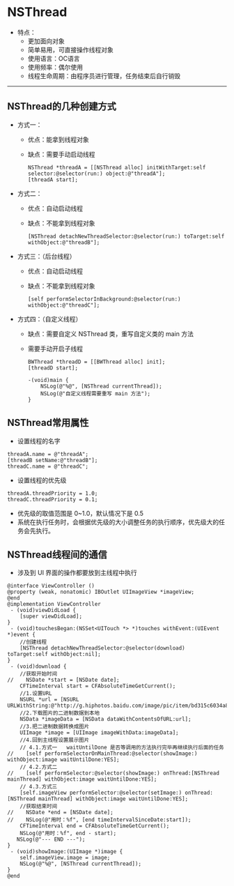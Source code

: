 # NSThread
- 特点：
  - 更加面向对象
  - 简单易用，可直接操作线程对象
  - 使用语言：OC语言
  - 使用频率：偶尔使用
  - 线程生命周期：由程序员进行管理，任务结束后自行销毁

---

## NSThread的几种创建方式
- 方式一：
  - 优点：能拿到线程对象
  
  - 缺点：需要手动启动线程
  
      ```
      NSThread *threadA = [[NSThread alloc] initWithTarget:self selector:@selector(run:) object:@"threadA"];
      [threadA start];
      ```

- 方式二：
  - 优点：自动启动线程
  
  - 缺点：不能拿到线程对象
  
      ```
      [NSThread detachNewThreadSelector:@selector(run:) toTarget:self withObject:@"threadB"];
      ```

- 方式三：（后台线程）
     - 优点：自动启动线程

     - 缺点：不能拿到线程对象

        ```
        [self performSelectorInBackground:@selector(run:) withObject:@"threadC"];
        ```

- 方式四：（自定义线程）
  - 缺点：需要自定义 NSThread 类，重写自定义类的 main 方法
  
  - 需要手动开启子线程
  
      ```
      BWThread *threadD = [[BWThread alloc] init];
      [threadD start];
      ```
  
      
  
      ```
      -(void)main {
          NSLog(@"%@", [NSThread currentThread]);
          NSLog(@"自定义线程需要重写 main 方法");
      }
      ```

## NSThread常用属性
- 设置线程的名字

```
threadA.name = @"threadA";
[threadB setName:@"threadB"];
threadC.name = @"threadC";
```

- 设置线程的优先级

```
threadA.threadPriority = 1.0;
threadC.threadPriority = 0.1;
```

 - 优先级的取值范围是 0~1.0，默认情况下是 0.5
 - 系统在执行任务时，会根据优先级的大小调整任务的执行顺序，优先级大的任务会先执行。

## NSThread线程间的通信
- 涉及到 UI 界面的操作都要放到主线程中执行

```
@interface ViewController ()
@property (weak, nonatomic) IBOutlet UIImageView *imageView;
@end
@implementation ViewController
 - (void)viewDidLoad {
    [super viewDidLoad];
}
 - (void)touchesBegan:(NSSet<UITouch *> *)touches withEvent:(UIEvent *)event {
    //创建线程
    [NSThread detachNewThreadSelector:@selector(download) toTarget:self withObject:nil];
}
 - (void)download {    
    //获取开始时间
//    NSDate *start = [NSDate date];
    CFTimeInterval start = CFAbsoluteTimeGetCurrent();    
    //1.设置URL
    NSURL *url = [NSURL URLWithString:@"http://g.hiphotos.baidu.com/image/pic/item/bd315c6034a85edf9ba34e244b540923dd54758d.jpg"];
    //2.下载图片的二进制数据到本地
    NSData *imageData = [NSData dataWithContentsOfURL:url];
    //3.把二进制数据转换成图片
    UIImage *image = [UIImage imageWithData:imageData];
    //4.回到主线程设置展示图片
    // 4.1.方式一   waitUntilDone 是否等调用的方法执行完毕再继续执行后面的任务
//    [self performSelectorOnMainThread:@selector(showImage:) withObject:image waitUntilDone:YES];
    // 4.2.方式二
//    [self performSelector:@selector(showImage:) onThread:[NSThread mainThread] withObject:image waitUntilDone:YES];
    // 4.3.方式三
    [self.imageView performSelector:@selector(setImage:) onThread:[NSThread mainThread] withObject:image waitUntilDone:YES];   
    //获取结束时间
//    NSDate *end = [NSDate date];
//    NSLog(@"用时：%f", [end timeIntervalSinceDate:start]);
    CFTimeInterval end = CFAbsoluteTimeGetCurrent();
    NSLog(@"用时：%f", end - start);   
   NSLog(@"--- END ---");
}
 - (void)showImage:(UIImage *)image {
    self.imageView.image = image;
    NSLog(@"%@", [NSThread currentThread]);
}
@end
```

